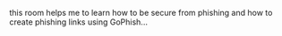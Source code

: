 this room helps me to learn how to be secure from phishing and how to create phishing links using GoPhish...
